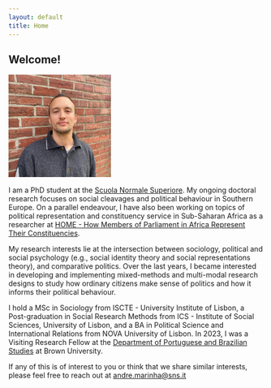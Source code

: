 ```yaml
---
layout: default
title: Home
---
```


## Welcome!

<img src="images/IMG_5030.jpg" style="width: 40%; height: 40%" />

I am a PhD student at the [Scuola Normale Superiore](https://www.sns.it/it/persona/andre-queiroz-candido-de-carvalho-marinha). My ongoing doctoral research focuses on social cleavages and political behaviour in Southern Europe. On a parallel endeavour, I have also been working on topics of political representation and constituency service in Sub-Saharan Africa as a researcher at [HOME - How Members of Parliament in Africa Represent Their Constituencies](https://project-home.pt/).

My research interests lie at the intersection between sociology, political and social psychology (e.g., social identity theory and social representations theory), and comparative politics. Over the last years, I became interested in developing and implementing mixed-methods and multi-modal research designs to study how ordinary citizens make sense of politics and how it informs their political behaviour.

I hold a MSc in Sociology from ISCTE - University Institute of Lisbon, a Post-graduation in Social Research Methods from ICS - Institute of Social Sciences, University of Lisbon, and a BA in Political Science and International Relations from NOVA University of Lisbon. In 2023, I was a Visiting Research Fellow at the [Department of Portuguese and Brazilian Studies](https://portuguese-brazilian.brown.edu/) at Brown University.

If any of this is of interest to you or think that we share similar interests, please feel free to reach out at [andre.marinha\@sns.it](mailto:andre.marinha@sns.it)
